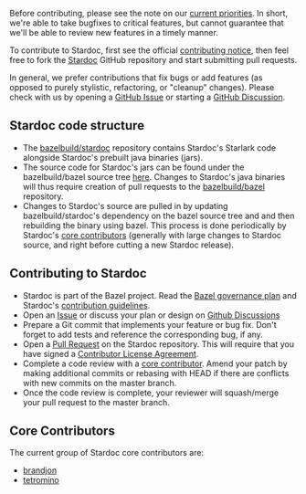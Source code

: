 Before contributing, please see the note on our [current
priorities](future_plans.md). In short, we're able to take bugfixes to critical
features, but cannot guarantee that we'll be able to review new features in a
timely manner.

To contribute to Stardoc, first see the official [contributing
notice](../CONTRIBUTING.md), then feel free to fork the
[Stardoc](https://github.com/bazelbuild/stardoc) GitHub repository and start
submitting pull requests.

In general, we prefer contributions that fix bugs or add features (as opposed to
purely stylistic, refactoring, or "cleanup" changes). Please check with us by
opening a [GitHub Issue](https://github.com/bazelbuild/stardoc/issues) or
starting a [GitHub Discussion](https://github.com/bazelbuild/bazel/discussions).

## Stardoc code structure

* The [bazelbuild/stardoc](https://github.com/bazelbuild/stardoc) repository
  contains Stardoc's Starlark code alongside Stardoc's prebuilt java binaries (jars).
* The source code for Stardoc's jars can be found under the bazelbuild/bazel source tree
  [here](https://github.com/bazelbuild/bazel/tree/master/src/main/java/com/google/devtools/build/skydoc).
  Changes to Stardoc's java binaries will thus require creation of pull requests to the
  [bazelbuild/bazel](https://github.com/bazelbuild/bazel) repository.
* Changes to Stardoc's source are pulled in by updating bazelbuild/stardoc's dependency
  on the bazel source tree and and then rebuilding the binary using bazel. This process
  is done periodically by Stardoc's [core contributors](#core-contributors) (generally
  with large changes to Stardoc source, and right before cutting a new Stardoc release).

## Contributing to Stardoc

* Stardoc is part of the Bazel project. Read the [Bazel governance
  plan](https://www.bazel.build/governance.html) and Stardoc's [contribution
  guidelines](../CONTRIBUTING.md).
* Open an [Issue](https://github.com/bazelbuild/stardoc/issues) or discuss your
  plan or design on [Github Discussions](https://github.com/bazelbuild/bazel/discussions)
* Prepare a Git commit that implements your feature or bug fix. Don't forget to
  add tests and reference the corresponding bug, if any.
* Open a [Pull Request](https://github.com/bazelbuild/stardoc/pulls) on the Stardoc
  repository. This will require that you have signed a
  [Contributor License Agreement](https://cla.developers.google.com/).
* Complete a code review with a [core contributor](#core-contributors). Amend your
  patch by making additional commits or rebasing with HEAD if there are conflicts with new
  commits on the master branch.
* Once the code review is complete, your reviewer will squash/merge your pull
  request to the master branch.

## Core Contributors

The current group of Stardoc core contributors are:

* [brandjon](https://github.com/brandjon)
* [tetromino](https://github.com/tetromino)
